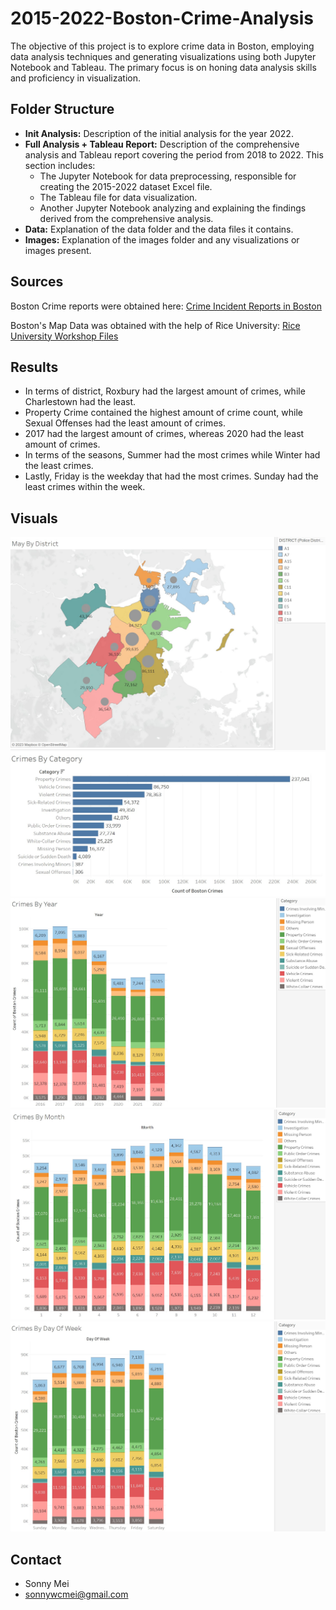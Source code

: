 # 2015-2022-Boston-Crime-Analysis

The objective of this project is to explore crime data in Boston, employing data analysis techniques and generating visualizations using both Jupyter Notebook and Tableau. The primary focus is on honing data analysis skills and proficiency in visualization.

## Folder Structure

- **Init Analysis:** Description of the initial analysis for the year 2022.
- **Full Analysis + Tableau Report:** Description of the comprehensive analysis and Tableau report covering the period from 2018 to 2022. This section includes:
  - The Jupyter Notebook for data preprocessing, responsible for creating the 2015-2022 dataset Excel file.
  - The Tableau file for data visualization.
  - Another Jupyter Notebook analyzing and explaining the findings derived from the comprehensive analysis.
- **Data:** Explanation of the data folder and the data files it contains.
- **Images:** Explanation of the images folder and any visualizations or images present.

## Sources

Boston Crime reports were obtained here: [Crime Incident Reports in Boston](https://data.boston.gov/dataset/crime-incident-reports-august-2015-to-date-source-new-system)

Boston's Map Data was obtained with the help of Rice University: [Rice University Workshop Files](https://rice.app.box.com/s/njkt1fc8pe1j3dajsccgid3sltoiy4av)

## Results

- In terms of district, Roxbury had the largest amount of crimes, while Charlestown had the least.
- Property Crime contained the highest amount of crime count, while Sexual Offenses had the least amount of crimes.
- 2017 had the largest amount of crimes, whereas 2020 had the least amount of crimes.
- In terms of the seasons, Summer had the most crimes while Winter had the least crimes.
- Lastly, Friday is the weekday that had the most crimes. Sunday had the least crimes within the week.

## Visuals

![Crime By District](Images/Crimes_By_District.jpg)
![Crime By Category](Images/Crimes_By_Category.jpg)
![Crime By Year](Images/Crimes_By_Year.jpg)
![Crime By Month](Images/Crimes_By_Month.jpg)
![Crime By Day Of Week](Images/Crimes_By_Day_Of_Week.jpg)

## Contact

- Sonny Mei
- sonnywcmei@gmail.com
